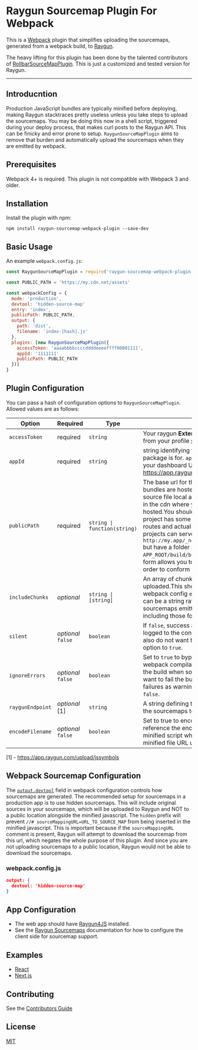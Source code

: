 # Raygun Sourcemap Plugin For Webpack

This is a [Webpack](https://webpack.github.io) plugin that simplifies uploading the sourcemaps,
generated from a webpack build, to [Raygun](https://raygun.com/).

The heavy lifting for this plugin has been done by the talented contributors of [RollbarSourceMapPlugin](https://github.com/thredup/rollbar-sourcemap-webpack-plugin). This is just a customized and tested version for Raygun.

----
## Introducntion
Production JavaScript bundles are typically minified before deploying,
making Raygun stacktraces pretty useless unless you take steps to upload the sourcemaps.
You may be doing this now in a shell script, triggered during your deploy process,
that makes curl posts to the Raygun API. This can be finicky and error prone to setup.
`RaygunSourceMapPlugin` aims to remove that burden and automatically upload the sourcemaps when they are emitted by webpack.

## Prerequisites

Webpack 4+ is required. This plugin is not compatible with Webpack 3 and older.

## Installation

Install the plugin with npm:

```shell
npm install raygun-sourcemap-webpack-plugin --save-dev
```

## Basic Usage

An example `webpack.config.js`:

```javascript
const RaygunSourceMapPlugin = require('raygun-sourcemap-webpack-plugin')

const PUBLIC_PATH = 'https://my.cdn.net/assets'

const webpackConfig = {
  mode: 'production',
  devtool: 'hidden-source-map'
  entry: 'index',
  publicPath: PUBLIC_PATH,
  output: {
    path: 'dist',
    filename: 'index-[hash].js'
  },
  plugins: [new RaygunSourceMapPlugin({
    accessToken: 'aaaabbbbccccddddeeeeffff00001111',
    appId: '1111111'
    publicPath: PUBLIC_PATH
  })]
}
```

## Plugin Configuration

You can pass a hash of configuration options to `RaygunSourceMapPlugin`.
Allowed values are as follows:

| Option | Required | Type | Description |
|---|---|---|---|
| `accessToken` | required | `string` | Your raygun **External Access Token**. You can get one from your profile [settings page](https://app.raygun.com/user). |
| `appId` | required | `string` | string identifying the id of the app this source map package is for. `appId` can be easily recognized from your dashboard URL. Just like `1111111` https://app.raygun.com/crashreporting/**1111111** |
| `publicPath` | required | `string \| function(string)` | The base url for the cdn where your production bundles are hosted or a function that receives the source file local address and returns the url for that file in the cdn where your production bundles are hosted.You should use the function form when your project has some kind of divergence between url routes and actual folder structure.For example: NextJs projects can serve bundled files in the following url `http://my.app/_next/123abc123abc123/page/home.js` but have a folder structure like this `APP_ROOT/build/bundles/pages/home.js`.The function form allows you to transform the final public url in order to conform with your routing needs. |
| `includeChunks` | *optional* | `string \| [string]` | An array of chunks for which sourcemaps should be uploaded.This should correspond to the names in the webpack config `entry` field.If there's only one chunk, it can be a string rather than an array.If not supplied, all sourcemaps emitted by webpack will be uploaded, including those for unnamed chunks. |
| `silent` | *optional* `false` | `boolean` | If `false`, success and warning messages will be logged to the console for each upload. Note: if you also do not want to see errors, set the `ignoreErrors` option to `true`. |
| `ignoreErrors` | *optional* `false` | `boolean` | Set to `true` to bypass adding upload errors to the webpack compilation. Do this if you do not want to fail the build when sourcemap uploads fail.If you do not want to fail the build but you do want to see the failures as warnings, make sure `silent` option is set to `false`. |
| `raygunEndpoint` | *optional* [1] | `string` | A string defining the Raygun API endpoint to upload the sourcemaps to. |
| `encodeFilename` | *optional* `false` | `boolean` | Set to true to encode the filename. NextJS will reference the encode the URL when referencing the minified script which must match exactly with the minified file URL uploaded to Raygun. |

[1] - https://app.raygun.com/upload/jssymbols



## Webpack Sourcemap Configuration

The [`output.devtool`](https://webpack.js.org/configuration/devtool/) field in webpack configuration controls how sourcemaps are generated.
The recommended setup for sourcemaps in a production app is to use hidden sourcemaps.
This will include original sources in your sourcemaps, which will be uploaded to Raygun and NOT to a public location alongside the minified javascript.
The `hidden` prefix will prevent `//# sourceMappingURL=URL_TO_SOURCE_MAP` from being inserted in the minified javascript.
This is important because if the `sourceMappingURL` comment is present,
Raygun will attempt to download the sourcemap from this url, which negates the whole
purpose of this plugin. And since you are not uploading sourcemaps to a public location,
Raygun would not be able to download the sourcemaps.

### webpack.config.js

```json
output: {
  devtool: 'hidden-source-map'
}
```

## App Configuration

- The web app should have [Raygun4JS](https://raygun.com/documentation/language-guides/javascript/crash-reporting/installation/) installed.
- See the [Raygun Sourcemaps](https://raygun.com/documentation/product-guides/crash-reporting/sourcemaps/) documentation
  for how to configure the client side for sourcemap support.

## Examples

- [React](https://github.com/mohsentaleb/raygun-sourcemap-webpack-plugin/tree/master/examples/react)
- [Next.js](https://github.com/mohsentaleb/raygun-sourcemap-webpack-plugin/tree/master/examples/next-js)

## Contributing

See the [Contributors Guide](/CONTRIBUTING.md)

## License

[MIT](/LICENSE.md)
